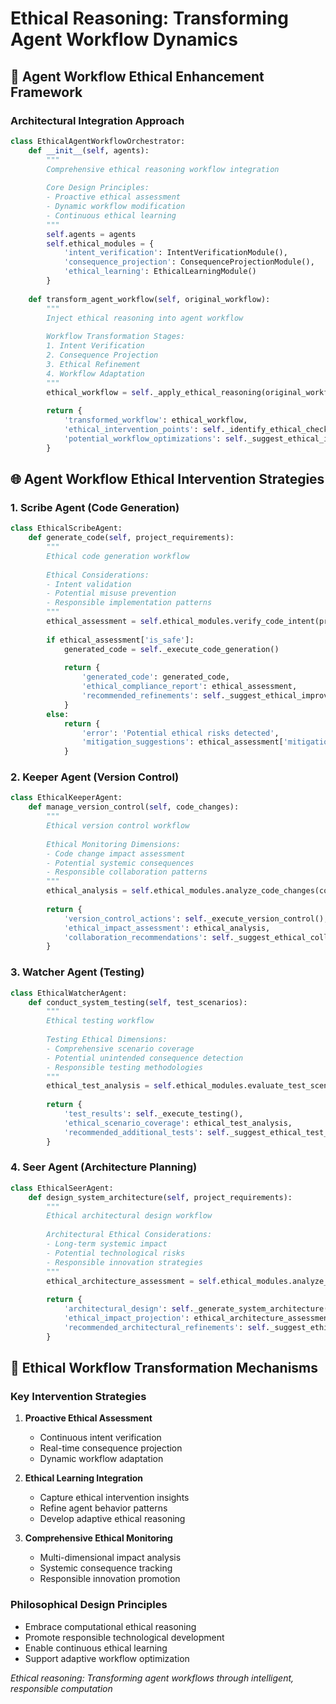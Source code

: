# Ethical Reasoning: Transforming Agent Workflow Dynamics

## 🤖 Agent Workflow Ethical Enhancement Framework

### Architectural Integration Approach
```python
class EthicalAgentWorkflowOrchestrator:
    def __init__(self, agents):
        """
        Comprehensive ethical reasoning workflow integration
        
        Core Design Principles:
        - Proactive ethical assessment
        - Dynamic workflow modification
        - Continuous ethical learning
        """
        self.agents = agents
        self.ethical_modules = {
            'intent_verification': IntentVerificationModule(),
            'consequence_projection': ConsequenceProjectionModule(),
            'ethical_learning': EthicalLearningModule()
        }
    
    def transform_agent_workflow(self, original_workflow):
        """
        Inject ethical reasoning into agent workflow
        
        Workflow Transformation Stages:
        1. Intent Verification
        2. Consequence Projection
        3. Ethical Refinement
        4. Workflow Adaptation
        """
        ethical_workflow = self._apply_ethical_reasoning(original_workflow)
        
        return {
            'transformed_workflow': ethical_workflow,
            'ethical_intervention_points': self._identify_ethical_checkpoints(),
            'potential_workflow_optimizations': self._suggest_ethical_improvements()
        }
```

## 🌐 Agent Workflow Ethical Intervention Strategies

### 1. Scribe Agent (Code Generation)
```python
class EthicalScribeAgent:
    def generate_code(self, project_requirements):
        """
        Ethical code generation workflow
        
        Ethical Considerations:
        - Intent validation
        - Potential misuse prevention
        - Responsible implementation patterns
        """
        ethical_assessment = self.ethical_modules.verify_code_intent(project_requirements)
        
        if ethical_assessment['is_safe']:
            generated_code = self._execute_code_generation()
            
            return {
                'generated_code': generated_code,
                'ethical_compliance_report': ethical_assessment,
                'recommended_refinements': self._suggest_ethical_improvements()
            }
        else:
            return {
                'error': 'Potential ethical risks detected',
                'mitigation_suggestions': ethical_assessment['mitigation_steps']
            }
```

### 2. Keeper Agent (Version Control)
```python
class EthicalKeeperAgent:
    def manage_version_control(self, code_changes):
        """
        Ethical version control workflow
        
        Ethical Monitoring Dimensions:
        - Code change impact assessment
        - Potential systemic consequences
        - Responsible collaboration patterns
        """
        ethical_analysis = self.ethical_modules.analyze_code_changes(code_changes)
        
        return {
            'version_control_actions': self._execute_version_control(),
            'ethical_impact_assessment': ethical_analysis,
            'collaboration_recommendations': self._suggest_ethical_collaboration_strategies()
        }
```

### 3. Watcher Agent (Testing)
```python
class EthicalWatcherAgent:
    def conduct_system_testing(self, test_scenarios):
        """
        Ethical testing workflow
        
        Testing Ethical Dimensions:
        - Comprehensive scenario coverage
        - Potential unintended consequence detection
        - Responsible testing methodologies
        """
        ethical_test_analysis = self.ethical_modules.evaluate_test_scenarios(test_scenarios)
        
        return {
            'test_results': self._execute_testing(),
            'ethical_scenario_coverage': ethical_test_analysis,
            'recommended_additional_tests': self._suggest_ethical_test_expansions()
        }
```

### 4. Seer Agent (Architecture Planning)
```python
class EthicalSeerAgent:
    def design_system_architecture(self, project_requirements):
        """
        Ethical architectural design workflow
        
        Architectural Ethical Considerations:
        - Long-term systemic impact
        - Potential technological risks
        - Responsible innovation strategies
        """
        ethical_architecture_assessment = self.ethical_modules.analyze_architectural_implications(project_requirements)
        
        return {
            'architectural_design': self._generate_system_architecture(),
            'ethical_impact_projection': ethical_architecture_assessment,
            'recommended_architectural_refinements': self._suggest_ethical_design_improvements()
        }
```

## 🔬 Ethical Workflow Transformation Mechanisms

### Key Intervention Strategies
1. **Proactive Ethical Assessment**
   - Continuous intent verification
   - Real-time consequence projection
   - Dynamic workflow adaptation

2. **Ethical Learning Integration**
   - Capture ethical intervention insights
   - Refine agent behavior patterns
   - Develop adaptive ethical reasoning

3. **Comprehensive Ethical Monitoring**
   - Multi-dimensional impact analysis
   - Systemic consequence tracking
   - Responsible innovation promotion

### Philosophical Design Principles
- Embrace computational ethical reasoning
- Promote responsible technological development
- Enable continuous ethical learning
- Support adaptive workflow optimization

*Ethical reasoning: Transforming agent workflows through intelligent, responsible computation*
